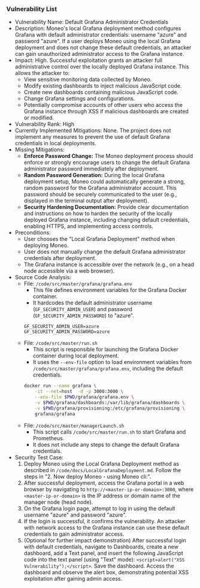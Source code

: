 ### Vulnerability List

- Vulnerability Name: Default Grafana Administrator Credentials
- Description: Moneo's local Grafana deployment method configures Grafana with default administrator credentials: username "azure" and password "azure". If a user deploys Moneo using the local Grafana deployment and does not change these default credentials, an attacker can gain unauthorized administrator access to the Grafana instance.
- Impact: High. Successful exploitation grants an attacker full administrative control over the locally deployed Grafana instance. This allows the attacker to:
    - View sensitive monitoring data collected by Moneo.
    - Modify existing dashboards to inject malicious JavaScript code.
    - Create new dashboards containing malicious JavaScript code.
    - Change Grafana settings and configurations.
    - Potentially compromise accounts of other users who access the Grafana instance through XSS if malicious dashboards are created or modified.
- Vulnerability Rank: High
- Currently Implemented Mitigations: None. The project does not implement any measures to prevent the use of default Grafana credentials in local deployments.
- Missing Mitigations:
    - **Enforce Password Change:** The Moneo deployment process should enforce or strongly encourage users to change the default Grafana administrator password immediately after deployment.
    - **Random Password Generation:** During the local Grafana deployment setup, Moneo could automatically generate a strong, random password for the Grafana administrator account. This password should be securely communicated to the user (e.g., displayed in the terminal output after deployment).
    - **Security Hardening Documentation:** Provide clear documentation and instructions on how to harden the security of the locally deployed Grafana instance, including changing default credentials, enabling HTTPS, and implementing access controls.
- Preconditions:
    - User chooses the "Local Grafana Deployment" method when deploying Moneo.
    - User does not manually change the default Grafana administrator credentials after deployment.
    - The Grafana instance is accessible over the network (e.g., on a head node accessible via a web browser).
- Source Code Analysis:
    - File: `/code/src/master/grafana/grafana.env`
        - This file defines environment variables for the Grafana Docker container.
        - It hardcodes the default administrator username (`GF_SECURITY_ADMIN_USER`) and password (`GF_SECURITY_ADMIN_PASSWORD`) to "azure".
        ```
        GF_SECURITY_ADMIN_USER=azure
        GF_SECURITY_ADMIN_PASSWORD=azure
        ```
    - File: `/code/src/master/run.sh`
        - This script is responsible for launching the Grafana Docker container during local deployment.
        - It uses the `--env-file` option to load environment variables from `/code/src/master/grafana/grafana.env`, including the default credentials.
        ```bash
        docker run --name grafana \
            -it --net=host  -d -p 3000:3000 \
            --env-file $PWD/grafana/grafana.env \
            -v $PWD/grafana/dashboards:/var/lib/grafana/dashboards \
            -v $PWD/grafana/provisioning:/etc/grafana/provisioning \
            grafana/grafana
        ```
    - File: `/code/src/master/managerLaunch.sh`
        - This script calls `/code/src/master/run.sh` to start Grafana and Prometheus.
        - It does not include any steps to change the default Grafana credentials.
- Security Test Case:
    1. Deploy Moneo using the Local Grafana Deployment method as described in `/code/docs/LocalGrafanaDeployment.md`. Follow the steps in "2. Now deploy Moneo - using Moneo cli:".
    2. After successful deployment, access the Grafana portal in a web browser by navigating to `http://<master-ip-or-domain>:3000`, where `<master-ip-or-domain>` is the IP address or domain name of the manager node (head node).
    3. On the Grafana login page, attempt to log in using the default username "azure" and password "azure".
    4. If the login is successful, it confirms the vulnerability. An attacker with network access to the Grafana instance can use these default credentials to gain administrator access.
    5. (Optional for further impact demonstration) After successful login with default credentials, navigate to Dashboards, create a new dashboard, add a Text panel, and insert the following JavaScript code into the text panel (using "Text" mode): `<script>alert("XSS Vulnerability");</script>`. Save the dashboard. Access the dashboard and observe the alert box, demonstrating potential XSS exploitation after gaining admin access.